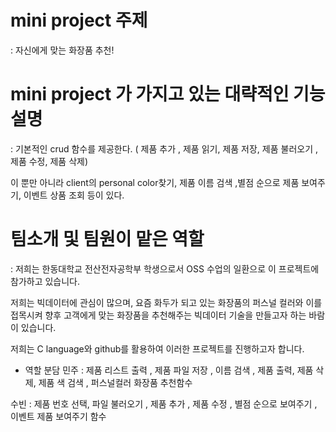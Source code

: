 # mini project 주제 
: 자신에게 맞는 화장품 추천!


# mini project 가 가지고 있는 대략적인 기능 설명 

: 기본적인 crud 함수를 제공한다. ( 제품 추가 , 제품 읽기, 제품 저장, 제품 불러오기 ,제품 수정, 제품 삭제)

이 뿐만 아니라 client의 personal color찾기, 제품 이름 검색 ,별점 순으로 제품 보여주기, 이벤트 상품 조회 등이 있다.

# 팀소개 및 팀원이 맡은 역할

: 저희는 한동대학교 전산전자공학부 학생으로서 OSS 수업의 일환으로 이 프로젝트에 참가하고 있습니다. 

저희는 빅데이터에 관심이 많으며, 요즘 화두가 되고 있는 화장품의 퍼스널 컬러와 이를 접목시켜 향후 고객에게 맞는 화장품을 추천해주는 빅데이터 기술을 만들고자 하는 바람이 있습니다. 

저희는 C language와 github를 활용하여 이러한 프로젝트를 진행하고자 합니다. 

* 역할 분담 
민주 : 제품 리스트 출력 , 제품 파일 저장 , 이름 검색 , 제품 출력, 제품 삭제, 제품 색 검색 , 퍼스널컬러 화장품 추천함수

수빈 : 제품 번호 선택, 파일 불러오기 , 제품 추가 , 제품 수정 , 별점 순으로 보여주기 , 이벤트 제품 보여주기 함수

